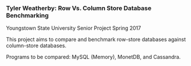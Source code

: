 ### Tyler Weatherby: Row Vs. Column Store Database Benchmarking
Youngstown State University
Senior Project Spring 2017

This project aims to compare and benchmark row-store databases against column-store databases.

Programs to be compared: MySQL (Memory), MonetDB, and Cassandra.
